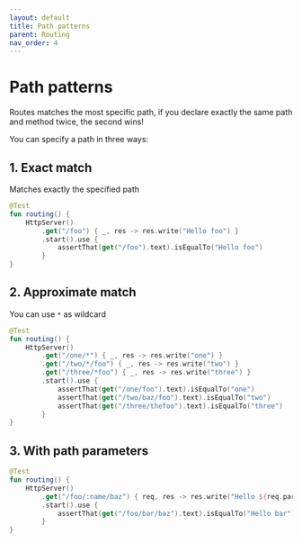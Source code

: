 ```yaml
---
layout: default
title: Path patterns
parent: Routing
nav_order: 4
---
```


# Path patterns

Routes matches the most specific path, if you declare exactly the same path and method twice, the second wins!

You can specify a path in three ways:

## 1. Exact match
Matches exactly the specified path

```kotlin
@Test
fun routing() {
    HttpServer()
        .get("/foo") { _, res -> res.write("Hello foo") }
        .start().use {
            assertThat(get("/foo").text).isEqualTo("Hello foo")
        }
}
```

## 2. Approximate match
You can use `*` as wildcard

```kotlin
@Test
fun routing() {
    HttpServer()
        .get("/one/*") { _, res -> res.write("one") }
        .get("/two/*/foo") { _, res -> res.write("two") }
        .get("/three/*foo") { _, res -> res.write("three") }
        .start().use {
            assertThat(get("/one/foo").text).isEqualTo("one")
            assertThat(get("/two/baz/foo").text).isEqualTo("two")
            assertThat(get("/three/thefoo").text).isEqualTo("three")
        }
}
```

## 3. With path parameters

```kotlin
@Test
fun routing() {
    HttpServer()
        .get("/foo/:name/baz") { req, res -> res.write("Hello ${req.param(":name")}") }
        .start().use {
            assertThat(get("/foo/bar/baz").text).isEqualTo("Hello bar")
        }
}
```
